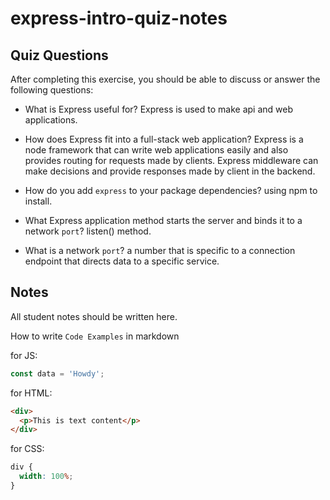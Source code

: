 # express-intro-quiz-notes

## Quiz Questions

After completing this exercise, you should be able to discuss or answer the following questions:

- What is Express useful for?
  Express is used to make api and web applications.

- How does Express fit into a full-stack web application?
  Express is a node framework that can write web applications easily and also provides routing for requests made by clients. Express middleware can make decisions and provide responses made by client in the backend.

- How do you add `express` to your package dependencies?
  using npm to install.

- What Express application method starts the server and binds it to a network `port`?
  listen() method.

- What is a network `port`?
  a number that is specific to a connection endpoint that directs data to a specific service.

## Notes

All student notes should be written here.

How to write `Code Examples` in markdown

for JS:

```javascript
const data = 'Howdy';
```

for HTML:

```html
<div>
  <p>This is text content</p>
</div>
```

for CSS:

```css
div {
  width: 100%;
}
```
